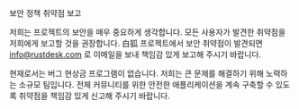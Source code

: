 보안 정책
취약점 보고

저희는 프로젝트의 보안을 매우 중요하게 생각합니다. 모든 사용자가 발견한 취약점을 저희에게 보고할 것을 권장합니다. 白狐 프로젝트에서 보안 취약점이 발견되면 info@rustdesk.com 로 이메일을 보내 책임감 있게 보고해 주시기 바랍니다.

현재로서는 버그 현상금 프로그램이 없습니다. 저희는 큰 문제를 해결하기 위해 노력하는 소규모 팀입니다. 전체 커뮤니티를 위한 안전한 애플리케이션을 계속 구축할 수 있도록 취약점을 책임감 있게 신고해 주시기 바랍니다.
